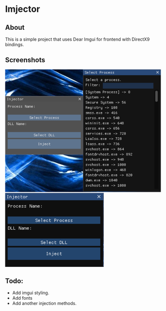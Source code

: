 # Imjector
## About
This is a simple project that uses Dear Imgui for frontend with DirectX9 bindings.

## Screenshots
![](https://github.com/epsilonr/imjector/blob/main/assets/ss/ss1.png)
![](https://github.com/epsilonr/imjector/blob/main/assets/ss/ss0.png)

## Todo:
* Add imgui styling.
* Add fonts
* Add another injection methods.
